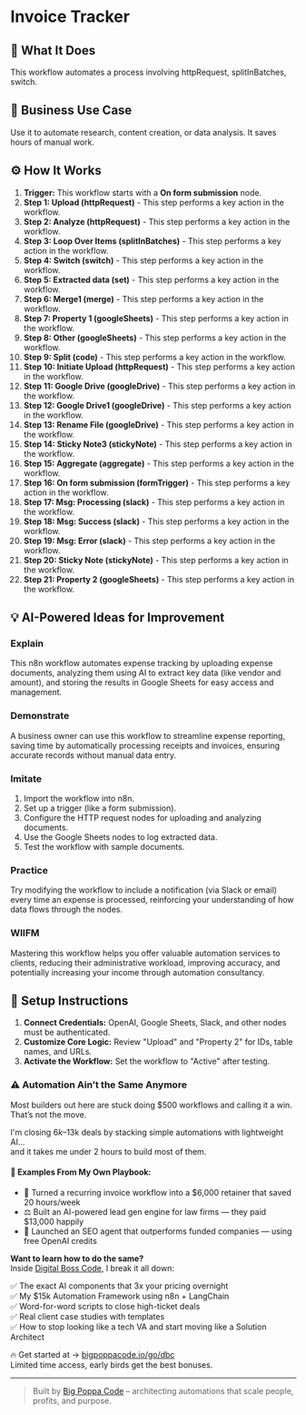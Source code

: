 # Invoice Tracker

## 🚀 What It Does
This workflow automates a process involving httpRequest, splitInBatches, switch.

## 💼 Business Use Case
Use it to automate research, content creation, or data analysis. It saves hours of manual work.

## ⚙️ How It Works
1.  **Trigger:** This workflow starts with a **On form submission** node.
2. **Step 1: Upload (httpRequest)** - This step performs a key action in the workflow.
3. **Step 2: Analyze (httpRequest)** - This step performs a key action in the workflow.
4. **Step 3: Loop Over Items (splitInBatches)** - This step performs a key action in the workflow.
5. **Step 4: Switch (switch)** - This step performs a key action in the workflow.
6. **Step 5: Extracted data (set)** - This step performs a key action in the workflow.
7. **Step 6: Merge1 (merge)** - This step performs a key action in the workflow.
8. **Step 7: Property 1 (googleSheets)** - This step performs a key action in the workflow.
9. **Step 8: Other (googleSheets)** - This step performs a key action in the workflow.
10. **Step 9: Split (code)** - This step performs a key action in the workflow.
11. **Step 10: Initiate Upload (httpRequest)** - This step performs a key action in the workflow.
12. **Step 11: Google Drive (googleDrive)** - This step performs a key action in the workflow.
13. **Step 12: Google Drive1 (googleDrive)** - This step performs a key action in the workflow.
14. **Step 13: Rename File (googleDrive)** - This step performs a key action in the workflow.
15. **Step 14: Sticky Note3 (stickyNote)** - This step performs a key action in the workflow.
16. **Step 15: Aggregate (aggregate)** - This step performs a key action in the workflow.
17. **Step 16: On form submission (formTrigger)** - This step performs a key action in the workflow.
18. **Step 17: Msg: Processing (slack)** - This step performs a key action in the workflow.
19. **Step 18: Msg: Success (slack)** - This step performs a key action in the workflow.
20. **Step 19: Msg: Error (slack)** - This step performs a key action in the workflow.
21. **Step 20: Sticky Note (stickyNote)** - This step performs a key action in the workflow.
22. **Step 21: Property 2 (googleSheets)** - This step performs a key action in the workflow.

## 💡 AI-Powered Ideas for Improvement
### Explain
This n8n workflow automates expense tracking by uploading expense documents, analyzing them using AI to extract key data (like vendor and amount), and storing the results in Google Sheets for easy access and management.

### Demonstrate
A business owner can use this workflow to streamline expense reporting, saving time by automatically processing receipts and invoices, ensuring accurate records without manual data entry.

### Imitate
1. Import the workflow into n8n.
2. Set up a trigger (like a form submission).
3. Configure the HTTP request nodes for uploading and analyzing documents.
4. Use the Google Sheets nodes to log extracted data.
5. Test the workflow with sample documents.

### Practice
Try modifying the workflow to include a notification (via Slack or email) every time an expense is processed, reinforcing your understanding of how data flows through the nodes.

### WIIFM
Mastering this workflow helps you offer valuable automation services to clients, reducing their administrative workload, improving accuracy, and potentially increasing your income through automation consultancy.

## 🔧 Setup Instructions
1. **Connect Credentials:** OpenAI, Google Sheets, Slack, and other nodes must be authenticated.
2. **Customize Core Logic:** Review "Upload" and "Property 2" for IDs, table names, and URLs.
3. **Activate the Workflow:** Set the workflow to "Active" after testing.

### ⚠️ Automation Ain’t the Same Anymore

Most builders out here are stuck doing $500 workflows and calling it a win.  
That’s not the move.  

I'm closing $6k–$13k deals by stacking simple automations with lightweight AI...  
and it takes me under 2 hours to build most of them.

#### 🧠 Examples From My Own Playbook:
- 🔁 Turned a recurring invoice workflow into a $6,000 retainer that saved 20 hours/week  
- ⚖️ Built an AI-powered lead gen engine for law firms — they paid $13,000 happily  
- 🚀 Launched an SEO agent that outperforms funded companies — using free OpenAI credits  

**Want to learn how to do the same?**  
Inside [Digital Boss Code](https://bigpoppacode.io/go/dbc), I break it all down:

✅ The exact AI components that 3x your pricing overnight  
✅ My $15k Automation Framework using n8n + LangChain  
✅ Word-for-word scripts to close high-ticket deals  
✅ Real client case studies with templates  
✅ How to stop looking like a tech VA and start moving like a Solution Architect  

🔥 Get started at → [bigpoppacode.io/go/dbc](https://bigpoppacode.io/go/dbc)  
Limited time access, early birds get the best bonuses.

---
> Built by [Big Poppa Code](https://bigpoppacode.io) – architecting automations that scale people, profits, and purpose.
